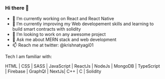 ### Hi there 👋



- 🔭 I’m currently working on React and React Native
- 🌱 I’m currently improving my Web developement skills and learning to build smart contracts with solidity
- 👯 I’m looking to work on any awesome project
- 💬 Ask me about MERN stack and web development
- 📫 Reach me at twitter: @krishnatyagi01


Tech I am familiar with:

HTML | CSS | SASS | JavaScript | ReactJs | NodeJs | MongoDB | TypeScript | Firebase | GraphQl | NextJs| C++ | C | Solidity
